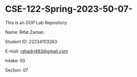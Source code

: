 # CSE-122-Spring-2023-50-07-
This is an OOP Lab Repository.


Name:  Rifat Zaman


Student ID:  22234103263


E-mail:   rahadrj483@gmail.com


Intake:  50


Section: 07
